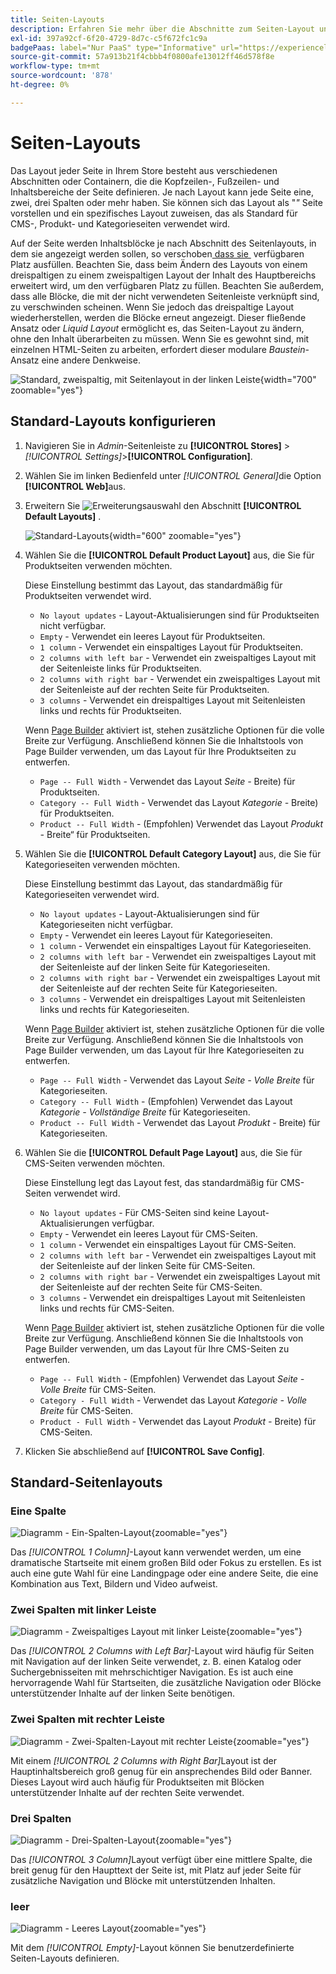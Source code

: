 ```yaml
---
title: Seiten-Layouts
description: Erfahren Sie mehr über die Abschnitte zum Seiten-Layout und zum Konfigurieren von Standard-Layouts.
exl-id: 397a92cf-6f20-4729-8d7c-c5f672fc1c9a
badgePaas: label="Nur PaaS" type="Informative" url="https://experienceleague.adobe.com/de/docs/commerce/user-guides/product-solutions" tooltip="Gilt nur für Adobe Commerce in Cloud-Projekten (von Adobe verwaltete PaaS-Infrastruktur) und lokale Projekte."
source-git-commit: 57a913b21f4cbbb4f0800afe13012ff46d578f8e
workflow-type: tm+mt
source-wordcount: '878'
ht-degree: 0%

---
```


# Seiten-Layouts

Das Layout jeder Seite in Ihrem Store besteht aus verschiedenen Abschnitten oder Containern, die die Kopfzeilen-, Fußzeilen- und Inhaltsbereiche der Seite definieren. Je nach Layout kann jede Seite eine, zwei, drei Spalten oder mehr haben. Sie können sich das Layout als &quot;_&quot;_ Seite vorstellen und ein spezifisches Layout zuweisen, das als Standard für CMS-, Produkt- und Kategorieseiten verwendet wird.

Auf der Seite werden Inhaltsblöcke je nach Abschnitt des Seitenlayouts, in dem sie angezeigt werden sollen, so verschoben[&#x200B; dass sie &#x200B;](layout-updates.md) verfügbaren Platz ausfüllen. Beachten Sie, dass beim Ändern des Layouts von einem dreispaltigen zu einem zweispaltigen Layout der Inhalt des Hauptbereichs erweitert wird, um den verfügbaren Platz zu füllen. Beachten Sie außerdem, dass alle Blöcke, die mit der nicht verwendeten Seitenleiste verknüpft sind, zu verschwinden scheinen. Wenn Sie jedoch das dreispaltige Layout wiederherstellen, werden die Blöcke erneut angezeigt. Dieser fließende Ansatz oder _Liquid Layout_ ermöglicht es, das Seiten-Layout zu ändern, ohne den Inhalt überarbeiten zu müssen. Wenn Sie es gewohnt sind, mit einzelnen HTML-Seiten zu arbeiten, erfordert dieser modulare _Baustein_-Ansatz eine andere Denkweise.

![Standard, zweispaltig, mit Seitenlayout in der linken Leiste](./assets/storefront-2-column-ee.png){width="700" zoomable="yes"}

## Standard-Layouts konfigurieren

1. Navigieren Sie in _Admin_-Seitenleiste zu **[!UICONTROL Stores]** > _[!UICONTROL Settings]_>**[!UICONTROL Configuration]**.

1. Wählen Sie im linken Bedienfeld unter _[!UICONTROL General]_&#x200B;die Option **[!UICONTROL Web]**&#x200B;aus.

1. Erweitern Sie ![Erweiterungsauswahl](../assets/icon-display-expand.png) den Abschnitt **[!UICONTROL Default Layouts]** .

   ![Standard-Layouts](./assets/web-default-layouts.png){width="600" zoomable="yes"}

1. Wählen Sie die **[!UICONTROL Default Product Layout]** aus, die Sie für Produktseiten verwenden möchten.

   Diese Einstellung bestimmt das Layout, das standardmäßig für Produktseiten verwendet wird.

   - `No layout updates` - Layout-Aktualisierungen sind für Produktseiten nicht verfügbar.
   - `Empty` - Verwendet ein leeres Layout für Produktseiten.
   - `1 column` - Verwendet ein einspaltiges Layout für Produktseiten.
   - `2 columns with left bar` - Verwendet ein zweispaltiges Layout mit der Seitenleiste links für Produktseiten.
   - `2 columns with right bar` - Verwendet ein zweispaltiges Layout mit der Seitenleiste auf der rechten Seite für Produktseiten.
   - `3 columns` - Verwendet ein dreispaltiges Layout mit Seitenleisten links und rechts für Produktseiten.

   Wenn [Page Builder](../page-builder/introduction.md) aktiviert ist, stehen zusätzliche Optionen für die volle Breite zur Verfügung. Anschließend können Sie die Inhaltstools von Page Builder verwenden, um das Layout für Ihre Produktseiten zu entwerfen.

   - `Page -- Full Width` - Verwendet das Layout _Seite -_ Breite) für Produktseiten.
   - `Category -- Full Width` - Verwendet das Layout _Kategorie -_ Breite) für Produktseiten.
   - `Product -- Full Width` - (Empfohlen) Verwendet das Layout _Produkt -_ Breite“ für Produktseiten.

1. Wählen Sie die **[!UICONTROL Default Category Layout]** aus, die Sie für Kategorieseiten verwenden möchten.

   Diese Einstellung bestimmt das Layout, das standardmäßig für Kategorieseiten verwendet wird.

   - `No layout updates` - Layout-Aktualisierungen sind für Kategorieseiten nicht verfügbar.
   - `Empty` - Verwendet ein leeres Layout für Kategorieseiten.
   - `1 column` - Verwendet ein einspaltiges Layout für Kategorieseiten.
   - `2 columns with left bar` - Verwendet ein zweispaltiges Layout mit der Seitenleiste auf der linken Seite für Kategorieseiten.
   - `2 columns with right bar` - Verwendet ein zweispaltiges Layout mit der Seitenleiste auf der rechten Seite für Kategorieseiten.
   - `3 columns` - Verwendet ein dreispaltiges Layout mit Seitenleisten links und rechts für Kategorieseiten.

   Wenn [Page Builder](../page-builder/introduction.md) aktiviert ist, stehen zusätzliche Optionen für die volle Breite zur Verfügung. Anschließend können Sie die Inhaltstools von Page Builder verwenden, um das Layout für Ihre Kategorieseiten zu entwerfen.

   - `Page -- Full Width` - Verwendet das Layout _Seite - Volle Breite_ für Kategorieseiten.
   - `Category -- Full Width` - (Empfohlen) Verwendet das Layout _Kategorie - Vollständige Breite_ für Kategorieseiten.
   - `Product -- Full Width` - Verwendet das Layout _Produkt -_ Breite) für Kategorieseiten.

1. Wählen Sie die **[!UICONTROL Default Page Layout]** aus, die Sie für CMS-Seiten verwenden möchten.

   Diese Einstellung legt das Layout fest, das standardmäßig für CMS-Seiten verwendet wird.

   - `No layout updates` - Für CMS-Seiten sind keine Layout-Aktualisierungen verfügbar.
   - `Empty` - Verwendet ein leeres Layout für CMS-Seiten.
   - `1 column` - Verwendet ein einspaltiges Layout für CMS-Seiten.
   - `2 columns with left bar` - Verwendet ein zweispaltiges Layout mit der Seitenleiste auf der linken Seite für CMS-Seiten.
   - `2 columns with right bar` - Verwendet ein zweispaltiges Layout mit der Seitenleiste auf der rechten Seite für CMS-Seiten.
   - `3 columns` - Verwendet ein dreispaltiges Layout mit Seitenleisten links und rechts für CMS-Seiten.

   Wenn [Page Builder](../page-builder/introduction.md) aktiviert ist, stehen zusätzliche Optionen für die volle Breite zur Verfügung. Anschließend können Sie die Inhaltstools von Page Builder verwenden, um das Layout für Ihre CMS-Seiten zu entwerfen.

   - `Page -- Full Width` - (Empfohlen) Verwendet das Layout _Seite - Volle Breite_ für CMS-Seiten.
   - `Category - Full Width` - Verwendet das Layout _Kategorie - Volle Breite_ für CMS-Seiten.
   - `Product - Full Width` - Verwendet das Layout _Produkt -_ Breite) für CMS-Seiten.

1. Klicken Sie abschließend auf **[!UICONTROL Save Config]**.

## Standard-Seitenlayouts

### Eine Spalte

![Diagramm - Ein-Spalten-Layout](./assets/layout-1-col-th.png){zoomable="yes"}

Das _[!UICONTROL 1 Column]_-Layout kann verwendet werden, um eine dramatische Startseite mit einem großen Bild oder Fokus zu erstellen. Es ist auch eine gute Wahl für eine Landingpage oder eine andere Seite, die eine Kombination aus Text, Bildern und Video aufweist.

### Zwei Spalten mit linker Leiste

![Diagramm - Zweispaltiges Layout mit linker Leiste](./assets/layout-2-col-lft-bar-th.png){zoomable="yes"}

Das _[!UICONTROL 2 Columns with Left Bar]_-Layout wird häufig für Seiten mit Navigation auf der linken Seite verwendet, z. B. einen Katalog oder Suchergebnisseiten mit mehrschichtiger Navigation. Es ist auch eine hervorragende Wahl für Startseiten, die zusätzliche Navigation oder Blöcke unterstützender Inhalte auf der linken Seite benötigen.

### Zwei Spalten mit rechter Leiste

![Diagramm - Zwei-Spalten-Layout mit rechter Leiste](./assets/layout-2-col-rt-bar-th.png){zoomable="yes"}

Mit einem _[!UICONTROL 2 Columns with Right Bar]_&#x200B;Layout ist der Hauptinhaltsbereich groß genug für ein ansprechendes Bild oder Banner. Dieses Layout wird auch häufig für Produktseiten mit Blöcken unterstützender Inhalte auf der rechten Seite verwendet.

### Drei Spalten

![Diagramm - Drei-Spalten-Layout](./assets/layout-3-col-th.png){zoomable="yes"}

Das _[!UICONTROL 3 Column]_&#x200B;Layout verfügt über eine mittlere Spalte, die breit genug für den Haupttext der Seite ist, mit Platz auf jeder Seite für zusätzliche Navigation und Blöcke mit unterstützenden Inhalten.

### leer

![Diagramm - Leeres Layout](./assets/layout-blank-th.png){zoomable="yes"}

Mit dem _[!UICONTROL Empty]_-Layout können Sie benutzerdefinierte Seiten-Layouts definieren.
